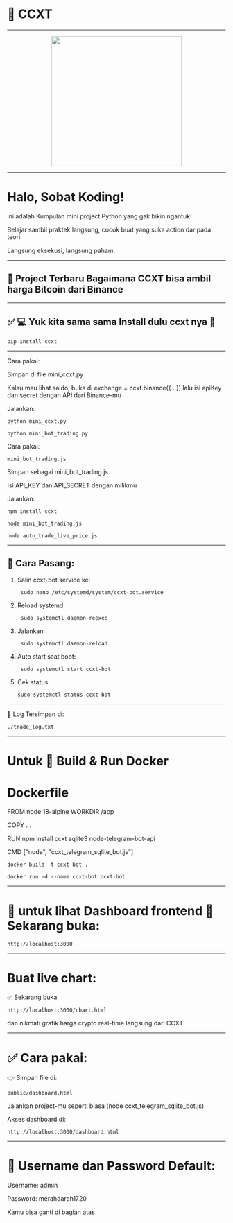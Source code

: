 # 🎉  CCXT 
---

<p align="center"> <img src="https://media1.giphy.com/media/v1.Y2lkPTc5MGI3NjExMTYwNnR2bTNhd2w1d24yYmN1dTRjaTlib3BidWI2ZHY4cXMwbXQwbCZlcD12MV9pbnRlcm5hbF9naWZfYnlfaWQmY3Q9Zw/DqiMTFxiXx0VaVZQbF/giphy.gif" width="300"/> </p>

---
# Halo, Sobat Koding!  

ini adalah Kumpulan mini project Python yang gak bikin ngantuk!  

Belajar sambil praktek langsung, cocok buat yang suka action daripada teori.  

Langsung eksekusi, langsung paham.

---

## 🚀 Project Terbaru Bagaimana CCXT bisa ambil harga Bitcoin dari Binance 

---

## ✅ 💻 Yuk kita sama sama Install dulu ccxt nya 🚀

    pip install ccxt

---

Cara pakai:

Simpan di file mini_ccxt.py

Kalau mau lihat saldo, buka di exchange = ccxt.binance({...}) lalu isi apiKey dan secret dengan API dari Binance-mu

Jalankan:


    python mini_ccxt.py

    python mini_bot_trading.py

Cara pakai:

    mini_bot_trading.js
    
Simpan sebagai mini_bot_trading.js

Isi API_KEY dan API_SECRET dengan milikmu

Jalankan:

    npm install ccxt

    node mini_bot_trading.js

    node auto_trade_live_price.js
    
---
📌 Cara Pasang:
---
1. Salin ccxt-bot.service ke:

        sudo nano /etc/systemd/system/ccxt-bot.service

2. Reload systemd:

        sudo systemctl daemon-reexec

3. Jalankan:

        sudo systemctl daemon-reload

4. Auto start saat boot:

        sudo systemctl start ccxt-bot

5. Cek status:

       sudo systemctl status ccxt-bot
    
---

📁 Log Tersimpan di:

    ./trade_log.txt
---
# Untuk 🐳 Build & Run Docker

# Dockerfile

FROM node:18-alpine
WORKDIR /app

COPY . .

RUN npm install ccxt sqlite3 node-telegram-bot-api

CMD ["node", "ccxt_telegram_sqlite_bot.js"]


    docker build -t ccxt-bot .

    docker run -d --name ccxt-bot ccxt-bot

---

# 🚀 untuk lihat Dashboard frontend 🚀 Sekarang buka:

    http://localhost:3000

---

#  Buat live chart:

  ✅ Sekarang buka 
    
    http://localhost:3000/chart.html 

dan nikmati grafik harga crypto real-time langsung dari CCXT

---

# ✅ Cara pakai:

👉  Simpan file di: 

    public/dashboard.html

Jalankan project-mu seperti biasa (node ccxt_telegram_sqlite_bot.js)

Akses dashboard di:

    http://localhost:3000/dashboard.html

---
# 🧠 Username dan Password Default:
Username: admin

Password: merahdarah1720

Kamu bisa ganti di bagian atas <script> sesuai keinginan:

    const ADMIN_USER = 'admin';
    const ADMIN_PASS = 'merahdarah1720';

3 ✅ Jalankan dan akses:
Letakkan file ini di folder public/admin.html

Jalankan bot-nya seperti biasa (node ccxt_telegram_sqlite_bot.js)

Akses dashboard admin:

    http://localhost:3000/admin.html

---

## ✅ Gaspol coding squad Indonesia! 🚀💻

Halo, Sobat Koding!  
Kumpulan mini project Python yang gak bikin ngantuk!  
Belajar sambil praktek langsung, cocok buat yang suka action daripada teori.  
Langsung eksekusi, langsung paham.

---

# 💡 Dukung aku agar tetap waras menulis script tengah malam...

[Buy Me a Coffee via PayPal](https://www.paypal.com/paypalme/bungtempong99)  
Support with ☕ so I can buy 🍜 and keep being 🧠!

---

# 🚀 🇮🇩 Let’s Connect Like Hackers

- GitHub: [kongali1720](https://github.com/kongali1720)  
- Email: [kongali1720@gmail.com](mailto:kongali1720@gmail.com)  
- Site: Coming soon — stay curious...

---

# ❤️❤❤️ INITIATING HUMANITY MODE for Down Syndrome ❤️❤❤️

🎯 Target Locked: Anak-anak Pejuang Down Syndrome  
📡 Status: Butuh Dukungan  
🧠 Response: Buka Hati + Klik Link = Satu Senyum Baru

> Mereka bukan berbeda — mereka dilahirkan untuk mengajarkan dunia tentang cinta yang murni dan kesabaran yang luar biasa.

<p align="center">
  <a href="https://mydonation4ds.github.io/" target="_blank">
    <img src="https://img.shields.io/badge/SUPPORT--NOW-%F0%9F%A7%A1-orange?style=for-the-badge&logo=heart" />
  </a>
</p>

🧡 "Karena jadi hacker hati bukan cuma soal kode... tapi juga soal peduli."  
🧠 "Ngoding boleh sambil senyum, asal jangan inject SQL sambil ngambek!"

---
